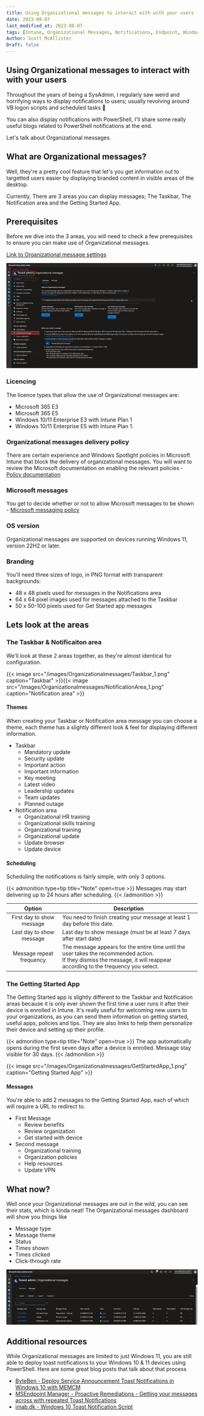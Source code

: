 ```yaml
---
title: Using Organizational messages to interact with with your users
date: 2023-08-07
last_modified_at: 2023-08-07
tags: [Intune, Organizational Messages, Notifications, Endpoint, Windows 11]
Author: Scott McAllister
Draft: false
---
```


## Using Organizational messages to interact with with your users

Throughout the years of being a SysAdmin, I regularly saw weird and horrifying ways to display notifications to users; usually revolving around VB logon scripts and scheduled tasks :nauseated_face:

You can also display notifications with PowerShell, I'll share some really useful blogs related to PowerShell notifications at the end.

Let's talk about Organizational messages.

## What are Organizational messages? 

Well, they're a pretty cool feature that let's you get information out to targetted users easier by displaying branded content in visible areas of the desktop.

Currently, There are 3 areas you can display messages; The Taskbar, The Notification area and the Getting Started App. 

## Prerequisites
Before we dive into the 3 areas, you will need to check a few prerequisites to ensure you can make use of Organizational messages.

[Link to Organizational message settings](https://endpoint.microsoft.com/#view/Microsoft_Intune_DeviceSettings/TenantAdminMenu/~/message)

![image](https://github.com/smcallister594/scotscottmca/blob/main/assets/images/Organizationalmessages/Organizationalmessagesstart.png?raw=true)

### Licencing
The licence types that allow the use of Organizational messages are:
- Microsoft 365 E3
- Microsoft 365 E5
- Windows 10/11 Enterprise E3 with Intune Plan 1
- Windows 10/11 Enterprise E5 with Intune Plan 1.

### Organizational messages delivery policy
There are certain experience and Windows Spotlight policies in Microsoft Intune that block the delivery of organizational messages. You will want to review the Microsoft documentation on enabling the relevant policies - [Policy documentation](https://learn.microsoft.com/en-gb/mem/intune/remote-actions/organizational-messages-prerequisites#policy-requirements)

### Microsoft messages
You get to decide whether or not to allow Microsoft messages to be shown - [Microsoft messaging policy](https://learn.microsoft.com/en-gb/mem/intune/remote-actions/organizational-messages-prerequisites#policy-requirements)

### OS version
Organizational messages are supported on devices running Windows 11, version 22H2 or later.

### Branding
You'll need three sizes of logo, in PNG format with transparent backgrounds:
- 48 x 48 pixels used for messages in the Notifications area
- 64 x 64 pixel images used for messages attached to the Taskbar
- 50 x 50-100 pixels used for Get Started app messages

## Lets look at the areas

### The Taskbar & Notificaiton area
We'll look at these 2 areas together, as they're almost identical for configuration. 

{{< image src="/images/Organizationalmessages/Taskbar_1.png" caption="Taskbar" >}}{{< image src="/images/Organizationalmessages/NotificationArea_1.png" caption="Notification area" >}}

#### Themes
When creating your Taskbar or Notification area message you can choose a theme, each theme has a slightly different look & feel for displaying different information.
- Taskbar
    - Mandatory update
    - Security update
    - Important action
    - Important information
    - Key meeting
    - Latest video
    - Leadership updates
    - Team updates
    - Planned outage
- Notification area
    - Organizational HR training
    - Organizational skills training
    - Organizational training
    - Organizational update
    - Update browser
    - Update device

#### Scheduling
Scheduling the notifications is fairly simple, with only 3 options. 

{{< admonition type=tip title="Note" open=true >}}
Messages may start delivering up to 24 hours after scheduling.
{{< /admonition >}}

| Option | Description |
|:------:| -----------|
| First day to show message | You need to finish creating your message at least 1 day before this date. |
| Last day to show message | Last day to show message (must be at least 7 days after start date) |
| Message repeat frequency | The message appears for the entire time until the user takes the recommended action.<br/> If they dismiss the message, it will reappear according to the frequency you select. |

### The Getting Started App

The Getting Started app is slightly different to the Taskbar and Notification areas because it is only ever shown the first time a user runs it after their device is enrolled in Intune. It's really useful for welcoming new users to your organizations, as you can send them information on getting started, useful apps, policies and tips. They are also links to help them personalize their device and setting up their profile.  

{{< admonition type=tip title="Note" open=true >}}
The app automatically opens during the first seven days after a device is enrolled. Message stay visible for 30 days.
{{< /admonition >}}

<!-- ![image](https://github.com/smcallister594/scotscottmca/blob/main/assets/images/Organizationalmessages/GetStartedApp.png?raw=true) -->
{{< image src="/images/Organizationalmessages/GetStartedApp_1.png" caption="Getting Started App" >}}

#### Messages
You're able to add 2 messages to the Getting Started App, each of which will require a URL to redirect to.
- First Message
    - Review benefits
    - Review organization
    - Get started with device
- Second message
    - Organizational training
    - Organization policies
    - Help resources
    - Update VPN

## What now?

Well once your Organizational messages are out in the wild, you can see their stats, which is kinda neat! The Organizational messages dashboard will show you things like
- Message type
- Message theme
- Status
- Times shown
- Times clicked
- Click-through rate

![image](https://github.com/smcallister594/scotscottmca/blob/main/assets/images/Organizationalmessages/Organizationalmessagesdashboard.png?raw=true)

## Additional resources

While Organizational messages are limited to just Windows 11, you are still able to deploy toast notifications to your Windows 10 & 11 devices using PowerShell. Here are some great blog posts that talk about that process

- [ByteBen - Deploy Service Announcement Toast Notifications in Windows 10 with MEMCM](https://byteben.com/bb/deploy-service-announcement-toast-notifications-in-windows-10-with-memcm/)
- [MSEndpoint Manager - Proactive Remediations - Getting your messages across with repeated Toast Notifications](https://msendpointmgr.com/2021/06/06/proactive-remediations-getting-your-message-across-with-repeated-toast-notifications/)
- [imab.dk - Windows 10 Toast Notification Script](https://www.imab.dk/windows-10-toast-notification-script/)
